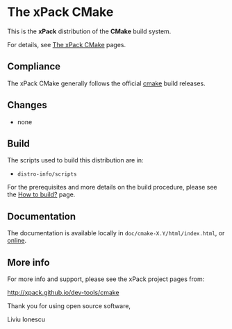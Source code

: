 # The xPack CMake

This is the **xPack** distribution of the **CMake** build system.

For details, see
[The xPack CMake](https://xpack.github.io/cmake/) pages.

## Compliance

The xPack CMake generally follows the official
[cmake](http://cmake.org) build releases.

## Changes

- none

## Build

The scripts used to build this distribution are in:

- `distro-info/scripts`

For the prerequisites and more details on the build procedure, please see the
[How to build?](https://github.com/xpack-dev-tools/cmake-xpack/blob/xpack/README-BUILD.md) page.

## Documentation

The documentation is available locally in `doc/cmake-X.Y/html/index.html`,
or [online](https://cmake.org/documentation/).

## More info

For more info and support, please see the xPack project pages from:

  http://xpack.github.io/dev-tools/cmake

Thank you for using open source software,

Liviu Ionescu
